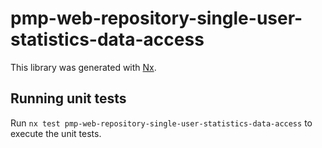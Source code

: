 # pmp-web-repository-single-user-statistics-data-access

This library was generated with [Nx](https://nx.dev).

## Running unit tests

Run `nx test pmp-web-repository-single-user-statistics-data-access` to execute the unit tests.
